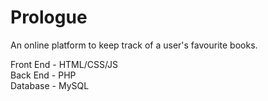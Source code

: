 # Prologue
An online platform to keep track of a user's favourite books.

Front End - HTML/CSS/JS
<br>
Back End - PHP
<br>
Database - MySQL

